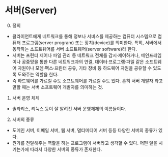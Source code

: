 # 서버(Server)

0. 정의
-  클라이언트에게 네트워크를 통해 정보나 서비스를 제공하는 컴퓨터 시스템으로 컴퓨터 프로그램(server program) 또는 장치(device)를 의미한다. 특히, 서버에서 동작하는 소프트웨어를 서버 소프트웨어(server software)라 한다.
- 서버는 프린터 제어나 파일 관리 등 네트워크 전체를 감시·제어하거나, 메인프레임이나 공중망을 통한 다른 네트워크과의 연결, 데이터·프로그램·파일 같은 소프트웨어 자원이나 모뎀·팩스·프린터 공유, 기타 장비 등 하드웨어 자원을 공유할 수 있도록 도와주는 역할을 한다.
- 즉 하드웨어를 가르킬 수도 소프트웨어를 가르킬 수도 있다. 흔히 서버 개발자 라고 말할 때는 서버 소프트웨어 개발자를 의미하는 것.

1. 서버 운영 체제
- 솔라리스, 리눅스 등이 잘 알려진 서버 운영체제의 이름들이다.

2. 서버의 종류
- 도메인 서버, 이메일 서버, 웹 서버, 멀티미디어 서버 등등 다양한 서버의 종류가 있다.
- 뭔가를 전달해주는 역할을 하는 프로그램이 서버라고 생각할 수 있다. 어떤 일을 시키는가에 따라서 다양한 서버의 종류가 존재한다.
